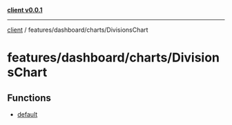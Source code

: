 [**client v0.0.1**](../../../../README.md)

***

[client](../../../../README.md) / features/dashboard/charts/DivisionsChart

# features/dashboard/charts/DivisionsChart

## Functions

- [default](functions/default.md)
